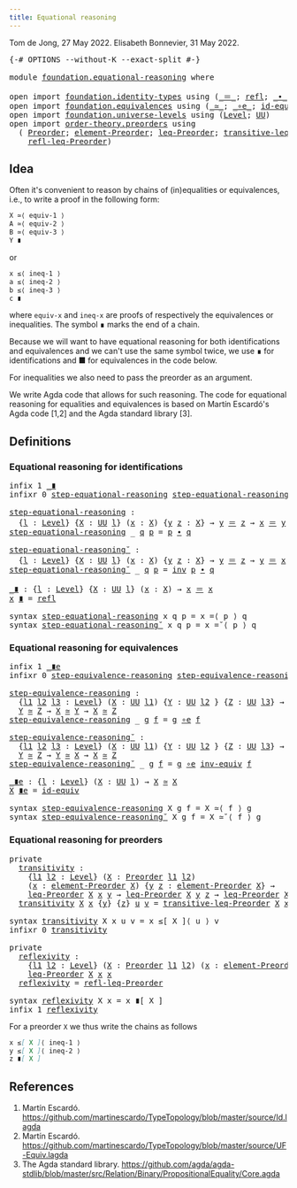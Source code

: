 ```yaml
---
title: Equational reasoning
---
```


Tom de Jong, 27 May 2022.
Elisabeth Bonnevier, 31 May 2022.

<pre class="Agda"><a id="107" class="Symbol">{-#</a> <a id="111" class="Keyword">OPTIONS</a> <a id="119" class="Pragma">--without-K</a> <a id="131" class="Pragma">--exact-split</a> <a id="145" class="Symbol">#-}</a>

<a id="150" class="Keyword">module</a> <a id="157" href="foundation.equational-reasoning.html" class="Module">foundation.equational-reasoning</a> <a id="189" class="Keyword">where</a>

<a id="196" class="Keyword">open</a> <a id="201" class="Keyword">import</a> <a id="208" href="foundation.identity-types.html" class="Module">foundation.identity-types</a> <a id="234" class="Keyword">using</a> <a id="240" class="Symbol">(</a><a id="241" href="foundation-core.identity-types.html#1865" class="Function Operator">_＝_</a><a id="244" class="Symbol">;</a> <a id="246" href="foundation-core.identity-types.html#1820" class="InductiveConstructor">refl</a><a id="250" class="Symbol">;</a> <a id="252" href="foundation-core.identity-types.html#2425" class="Function Operator">_∙_</a><a id="255" class="Symbol">;</a> <a id="257" href="foundation-core.identity-types.html#2729" class="Function">inv</a><a id="260" class="Symbol">)</a>
<a id="262" class="Keyword">open</a> <a id="267" class="Keyword">import</a> <a id="274" href="foundation.equivalences.html" class="Module">foundation.equivalences</a> <a id="298" class="Keyword">using</a> <a id="304" class="Symbol">(</a><a id="305" href="foundation-core.equivalences.html#1621" class="Function Operator">_≃_</a><a id="308" class="Symbol">;</a> <a id="310" href="foundation-core.equivalences.html#7869" class="Function Operator">_∘e_</a><a id="314" class="Symbol">;</a> <a id="316" href="foundation-core.equivalences.html#2494" class="Function">id-equiv</a><a id="324" class="Symbol">;</a> <a id="326" href="foundation-core.equivalences.html#5721" class="Function">inv-equiv</a><a id="335" class="Symbol">)</a>
<a id="337" class="Keyword">open</a> <a id="342" class="Keyword">import</a> <a id="349" href="foundation.universe-levels.html" class="Module">foundation.universe-levels</a> <a id="376" class="Keyword">using</a> <a id="382" class="Symbol">(</a><a id="383" href="Agda.Primitive.html#597" class="Postulate">Level</a><a id="388" class="Symbol">;</a> <a id="390" href="foundation-core.universe-levels.html#235" class="Primitive">UU</a><a id="392" class="Symbol">)</a>
<a id="394" class="Keyword">open</a> <a id="399" class="Keyword">import</a> <a id="406" href="order-theory.preorders.html" class="Module">order-theory.preorders</a> <a id="429" class="Keyword">using</a>
  <a id="437" class="Symbol">(</a> <a id="439" href="order-theory.preorders.html#531" class="Function">Preorder</a><a id="447" class="Symbol">;</a> <a id="449" href="order-theory.preorders.html#873" class="Function">element-Preorder</a><a id="465" class="Symbol">;</a> <a id="467" href="order-theory.preorders.html#1023" class="Function">leq-Preorder</a><a id="479" class="Symbol">;</a> <a id="481" href="order-theory.preorders.html#1385" class="Function">transitive-leq-Preorder</a><a id="504" class="Symbol">;</a>
    <a id="510" href="order-theory.preorders.html#1280" class="Function">refl-leq-Preorder</a><a id="527" class="Symbol">)</a>
</pre>
## Idea

Often it's convenient to reason by chains of (in)equalities or equivalences,
i.e., to write a proof in the following form:

```md
X ≃⟨ equiv-1 ⟩
A ≃⟨ equiv-2 ⟩
B ≃⟨ equiv-3 ⟩
Y ∎
```

or
```md
x ≤⟨ ineq-1 ⟩
a ≤⟨ ineq-2 ⟩
b ≤⟨ ineq-3 ⟩
c ∎
```

where `equiv-x` and `ineq-x` are proofs of respectively the equivalences or
inequalities. The symbol ∎ marks the end of a chain.

Because we will want to have equational reasoning for both identifications and
equivalences and we can't use the same symbol twice, we use ∎ for
identifications and ■ for equivalences in the code below.

For inequalities we also need to pass the preorder as an argument.

We write Agda code that allows for such reasoning. The code for equational
reasoning for equalities and equivalences is based on Martín Escardó's Agda code
[1,2] and the Agda standard library [3].


## Definitions

### Equational reasoning for identifications

<pre class="Agda"><a id="1458" class="Keyword">infix</a> <a id="1464" class="Number">1</a> <a id="1466" href="foundation.equational-reasoning.html#1810" class="Function Operator">_∎</a>
<a id="1469" class="Keyword">infixr</a> <a id="1476" class="Number">0</a> <a id="1478" href="foundation.equational-reasoning.html#1532" class="Function">step-equational-reasoning</a> <a id="1504" href="foundation.equational-reasoning.html#1668" class="Function">step-equational-reasoning˘</a>

<a id="step-equational-reasoning"></a><a id="1532" href="foundation.equational-reasoning.html#1532" class="Function">step-equational-reasoning</a> <a id="1558" class="Symbol">:</a>
  <a id="1562" class="Symbol">{</a><a id="1563" href="foundation.equational-reasoning.html#1563" class="Bound">l</a> <a id="1565" class="Symbol">:</a> <a id="1567" href="Agda.Primitive.html#597" class="Postulate">Level</a><a id="1572" class="Symbol">}</a> <a id="1574" class="Symbol">{</a><a id="1575" href="foundation.equational-reasoning.html#1575" class="Bound">X</a> <a id="1577" class="Symbol">:</a> <a id="1579" href="foundation-core.universe-levels.html#235" class="Primitive">UU</a> <a id="1582" href="foundation.equational-reasoning.html#1563" class="Bound">l</a><a id="1583" class="Symbol">}</a> <a id="1585" class="Symbol">(</a><a id="1586" href="foundation.equational-reasoning.html#1586" class="Bound">x</a> <a id="1588" class="Symbol">:</a> <a id="1590" href="foundation.equational-reasoning.html#1575" class="Bound">X</a><a id="1591" class="Symbol">)</a> <a id="1593" class="Symbol">{</a><a id="1594" href="foundation.equational-reasoning.html#1594" class="Bound">y</a> <a id="1596" href="foundation.equational-reasoning.html#1596" class="Bound">z</a> <a id="1598" class="Symbol">:</a> <a id="1600" href="foundation.equational-reasoning.html#1575" class="Bound">X</a><a id="1601" class="Symbol">}</a> <a id="1603" class="Symbol">→</a> <a id="1605" href="foundation.equational-reasoning.html#1594" class="Bound">y</a> <a id="1607" href="foundation-core.identity-types.html#1865" class="Function Operator">＝</a> <a id="1609" href="foundation.equational-reasoning.html#1596" class="Bound">z</a> <a id="1611" class="Symbol">→</a> <a id="1613" href="foundation.equational-reasoning.html#1586" class="Bound">x</a> <a id="1615" href="foundation-core.identity-types.html#1865" class="Function Operator">＝</a> <a id="1617" href="foundation.equational-reasoning.html#1594" class="Bound">y</a> <a id="1619" class="Symbol">→</a> <a id="1621" href="foundation.equational-reasoning.html#1586" class="Bound">x</a> <a id="1623" href="foundation-core.identity-types.html#1865" class="Function Operator">＝</a> <a id="1625" href="foundation.equational-reasoning.html#1596" class="Bound">z</a>
<a id="1627" href="foundation.equational-reasoning.html#1532" class="Function">step-equational-reasoning</a> <a id="1653" class="Symbol">_</a> <a id="1655" href="foundation.equational-reasoning.html#1655" class="Bound">q</a> <a id="1657" href="foundation.equational-reasoning.html#1657" class="Bound">p</a> <a id="1659" class="Symbol">=</a> <a id="1661" href="foundation.equational-reasoning.html#1657" class="Bound">p</a> <a id="1663" href="foundation-core.identity-types.html#2425" class="Function Operator">∙</a> <a id="1665" href="foundation.equational-reasoning.html#1655" class="Bound">q</a>

<a id="step-equational-reasoning˘"></a><a id="1668" href="foundation.equational-reasoning.html#1668" class="Function">step-equational-reasoning˘</a> <a id="1695" class="Symbol">:</a>
  <a id="1699" class="Symbol">{</a><a id="1700" href="foundation.equational-reasoning.html#1700" class="Bound">l</a> <a id="1702" class="Symbol">:</a> <a id="1704" href="Agda.Primitive.html#597" class="Postulate">Level</a><a id="1709" class="Symbol">}</a> <a id="1711" class="Symbol">{</a><a id="1712" href="foundation.equational-reasoning.html#1712" class="Bound">X</a> <a id="1714" class="Symbol">:</a> <a id="1716" href="foundation-core.universe-levels.html#235" class="Primitive">UU</a> <a id="1719" href="foundation.equational-reasoning.html#1700" class="Bound">l</a><a id="1720" class="Symbol">}</a> <a id="1722" class="Symbol">(</a><a id="1723" href="foundation.equational-reasoning.html#1723" class="Bound">x</a> <a id="1725" class="Symbol">:</a> <a id="1727" href="foundation.equational-reasoning.html#1712" class="Bound">X</a><a id="1728" class="Symbol">)</a> <a id="1730" class="Symbol">{</a><a id="1731" href="foundation.equational-reasoning.html#1731" class="Bound">y</a> <a id="1733" href="foundation.equational-reasoning.html#1733" class="Bound">z</a> <a id="1735" class="Symbol">:</a> <a id="1737" href="foundation.equational-reasoning.html#1712" class="Bound">X</a><a id="1738" class="Symbol">}</a> <a id="1740" class="Symbol">→</a> <a id="1742" href="foundation.equational-reasoning.html#1731" class="Bound">y</a> <a id="1744" href="foundation-core.identity-types.html#1865" class="Function Operator">＝</a> <a id="1746" href="foundation.equational-reasoning.html#1733" class="Bound">z</a> <a id="1748" class="Symbol">→</a> <a id="1750" href="foundation.equational-reasoning.html#1731" class="Bound">y</a> <a id="1752" href="foundation-core.identity-types.html#1865" class="Function Operator">＝</a> <a id="1754" href="foundation.equational-reasoning.html#1723" class="Bound">x</a> <a id="1756" class="Symbol">→</a> <a id="1758" href="foundation.equational-reasoning.html#1723" class="Bound">x</a> <a id="1760" href="foundation-core.identity-types.html#1865" class="Function Operator">＝</a> <a id="1762" href="foundation.equational-reasoning.html#1733" class="Bound">z</a>
<a id="1764" href="foundation.equational-reasoning.html#1668" class="Function">step-equational-reasoning˘</a> <a id="1791" class="Symbol">_</a> <a id="1793" href="foundation.equational-reasoning.html#1793" class="Bound">q</a> <a id="1795" href="foundation.equational-reasoning.html#1795" class="Bound">p</a> <a id="1797" class="Symbol">=</a> <a id="1799" href="foundation-core.identity-types.html#2729" class="Function">inv</a> <a id="1803" href="foundation.equational-reasoning.html#1795" class="Bound">p</a> <a id="1805" href="foundation-core.identity-types.html#2425" class="Function Operator">∙</a> <a id="1807" href="foundation.equational-reasoning.html#1793" class="Bound">q</a>

<a id="_∎"></a><a id="1810" href="foundation.equational-reasoning.html#1810" class="Function Operator">_∎</a> <a id="1813" class="Symbol">:</a> <a id="1815" class="Symbol">{</a><a id="1816" href="foundation.equational-reasoning.html#1816" class="Bound">l</a> <a id="1818" class="Symbol">:</a> <a id="1820" href="Agda.Primitive.html#597" class="Postulate">Level</a><a id="1825" class="Symbol">}</a> <a id="1827" class="Symbol">{</a><a id="1828" href="foundation.equational-reasoning.html#1828" class="Bound">X</a> <a id="1830" class="Symbol">:</a> <a id="1832" href="foundation-core.universe-levels.html#235" class="Primitive">UU</a> <a id="1835" href="foundation.equational-reasoning.html#1816" class="Bound">l</a><a id="1836" class="Symbol">}</a> <a id="1838" class="Symbol">(</a><a id="1839" href="foundation.equational-reasoning.html#1839" class="Bound">x</a> <a id="1841" class="Symbol">:</a> <a id="1843" href="foundation.equational-reasoning.html#1828" class="Bound">X</a><a id="1844" class="Symbol">)</a> <a id="1846" class="Symbol">→</a> <a id="1848" href="foundation.equational-reasoning.html#1839" class="Bound">x</a> <a id="1850" href="foundation-core.identity-types.html#1865" class="Function Operator">＝</a> <a id="1852" href="foundation.equational-reasoning.html#1839" class="Bound">x</a>
<a id="1854" href="foundation.equational-reasoning.html#1854" class="Bound">x</a> <a id="1856" href="foundation.equational-reasoning.html#1810" class="Function Operator">∎</a> <a id="1858" class="Symbol">=</a> <a id="1860" href="foundation-core.identity-types.html#1820" class="InductiveConstructor">refl</a>

<a id="1866" class="Keyword">syntax</a> <a id="1873" href="foundation.equational-reasoning.html#1532" class="Function">step-equational-reasoning</a> <a id="1899" class="Bound">x</a> <a id="1901" class="Bound">q</a> <a id="1903" class="Bound">p</a> <a id="1905" class="Symbol">=</a> <a id="1907" class="Bound">x</a> <a id="1909" class="Function">=⟨</a> <a id="1912" class="Bound">p</a> <a id="1914" class="Function">⟩</a> <a id="1916" class="Bound">q</a>
<a id="1918" class="Keyword">syntax</a> <a id="1925" href="foundation.equational-reasoning.html#1668" class="Function">step-equational-reasoning˘</a> <a id="1952" class="Bound">x</a> <a id="1954" class="Bound">q</a> <a id="1956" class="Bound">p</a> <a id="1958" class="Symbol">=</a> <a id="1960" class="Bound">x</a> <a id="1962" class="Function">=˘⟨</a> <a id="1966" class="Bound">p</a> <a id="1968" class="Function">⟩</a> <a id="1970" class="Bound">q</a>
</pre>
### Equational reasoning for equivalences

<pre class="Agda"><a id="2028" class="Keyword">infix</a> <a id="2034" class="Number">1</a> <a id="2036" href="foundation.equational-reasoning.html#2429" class="Function Operator">_∎e</a>
<a id="2040" class="Keyword">infixr</a> <a id="2047" class="Number">0</a> <a id="2049" href="foundation.equational-reasoning.html#2105" class="Function">step-equivalence-reasoning</a> <a id="2076" href="foundation.equational-reasoning.html#2261" class="Function">step-equivalence-reasoning˘</a>

<a id="step-equivalence-reasoning"></a><a id="2105" href="foundation.equational-reasoning.html#2105" class="Function">step-equivalence-reasoning</a> <a id="2132" class="Symbol">:</a>
  <a id="2136" class="Symbol">{</a><a id="2137" href="foundation.equational-reasoning.html#2137" class="Bound">l1</a> <a id="2140" href="foundation.equational-reasoning.html#2140" class="Bound">l2</a> <a id="2143" href="foundation.equational-reasoning.html#2143" class="Bound">l3</a> <a id="2146" class="Symbol">:</a> <a id="2148" href="Agda.Primitive.html#597" class="Postulate">Level</a><a id="2153" class="Symbol">}</a> <a id="2155" class="Symbol">(</a><a id="2156" href="foundation.equational-reasoning.html#2156" class="Bound">X</a> <a id="2158" class="Symbol">:</a> <a id="2160" href="foundation-core.universe-levels.html#235" class="Primitive">UU</a> <a id="2163" href="foundation.equational-reasoning.html#2137" class="Bound">l1</a><a id="2165" class="Symbol">)</a> <a id="2167" class="Symbol">{</a><a id="2168" href="foundation.equational-reasoning.html#2168" class="Bound">Y</a> <a id="2170" class="Symbol">:</a> <a id="2172" href="foundation-core.universe-levels.html#235" class="Primitive">UU</a> <a id="2175" href="foundation.equational-reasoning.html#2140" class="Bound">l2</a> <a id="2178" class="Symbol">}</a> <a id="2180" class="Symbol">{</a><a id="2181" href="foundation.equational-reasoning.html#2181" class="Bound">Z</a> <a id="2183" class="Symbol">:</a> <a id="2185" href="foundation-core.universe-levels.html#235" class="Primitive">UU</a> <a id="2188" href="foundation.equational-reasoning.html#2143" class="Bound">l3</a><a id="2190" class="Symbol">}</a> <a id="2192" class="Symbol">→</a>
  <a id="2196" href="foundation.equational-reasoning.html#2168" class="Bound">Y</a> <a id="2198" href="foundation-core.equivalences.html#1621" class="Function Operator">≃</a> <a id="2200" href="foundation.equational-reasoning.html#2181" class="Bound">Z</a> <a id="2202" class="Symbol">→</a> <a id="2204" href="foundation.equational-reasoning.html#2156" class="Bound">X</a> <a id="2206" href="foundation-core.equivalences.html#1621" class="Function Operator">≃</a> <a id="2208" href="foundation.equational-reasoning.html#2168" class="Bound">Y</a> <a id="2210" class="Symbol">→</a> <a id="2212" href="foundation.equational-reasoning.html#2156" class="Bound">X</a> <a id="2214" href="foundation-core.equivalences.html#1621" class="Function Operator">≃</a> <a id="2216" href="foundation.equational-reasoning.html#2181" class="Bound">Z</a>
<a id="2218" href="foundation.equational-reasoning.html#2105" class="Function">step-equivalence-reasoning</a> <a id="2245" class="Symbol">_</a> <a id="2247" href="foundation.equational-reasoning.html#2247" class="Bound">g</a> <a id="2249" href="foundation.equational-reasoning.html#2249" class="Bound">f</a> <a id="2251" class="Symbol">=</a> <a id="2253" href="foundation.equational-reasoning.html#2247" class="Bound">g</a> <a id="2255" href="foundation-core.equivalences.html#7869" class="Function Operator">∘e</a> <a id="2258" href="foundation.equational-reasoning.html#2249" class="Bound">f</a>

<a id="step-equivalence-reasoning˘"></a><a id="2261" href="foundation.equational-reasoning.html#2261" class="Function">step-equivalence-reasoning˘</a> <a id="2289" class="Symbol">:</a>
  <a id="2293" class="Symbol">{</a><a id="2294" href="foundation.equational-reasoning.html#2294" class="Bound">l1</a> <a id="2297" href="foundation.equational-reasoning.html#2297" class="Bound">l2</a> <a id="2300" href="foundation.equational-reasoning.html#2300" class="Bound">l3</a> <a id="2303" class="Symbol">:</a> <a id="2305" href="Agda.Primitive.html#597" class="Postulate">Level</a><a id="2310" class="Symbol">}</a> <a id="2312" class="Symbol">(</a><a id="2313" href="foundation.equational-reasoning.html#2313" class="Bound">X</a> <a id="2315" class="Symbol">:</a> <a id="2317" href="foundation-core.universe-levels.html#235" class="Primitive">UU</a> <a id="2320" href="foundation.equational-reasoning.html#2294" class="Bound">l1</a><a id="2322" class="Symbol">)</a> <a id="2324" class="Symbol">{</a><a id="2325" href="foundation.equational-reasoning.html#2325" class="Bound">Y</a> <a id="2327" class="Symbol">:</a> <a id="2329" href="foundation-core.universe-levels.html#235" class="Primitive">UU</a> <a id="2332" href="foundation.equational-reasoning.html#2297" class="Bound">l2</a> <a id="2335" class="Symbol">}</a> <a id="2337" class="Symbol">{</a><a id="2338" href="foundation.equational-reasoning.html#2338" class="Bound">Z</a> <a id="2340" class="Symbol">:</a> <a id="2342" href="foundation-core.universe-levels.html#235" class="Primitive">UU</a> <a id="2345" href="foundation.equational-reasoning.html#2300" class="Bound">l3</a><a id="2347" class="Symbol">}</a> <a id="2349" class="Symbol">→</a>
  <a id="2353" href="foundation.equational-reasoning.html#2325" class="Bound">Y</a> <a id="2355" href="foundation-core.equivalences.html#1621" class="Function Operator">≃</a> <a id="2357" href="foundation.equational-reasoning.html#2338" class="Bound">Z</a> <a id="2359" class="Symbol">→</a> <a id="2361" href="foundation.equational-reasoning.html#2325" class="Bound">Y</a> <a id="2363" href="foundation-core.equivalences.html#1621" class="Function Operator">≃</a> <a id="2365" href="foundation.equational-reasoning.html#2313" class="Bound">X</a> <a id="2367" class="Symbol">→</a> <a id="2369" href="foundation.equational-reasoning.html#2313" class="Bound">X</a> <a id="2371" href="foundation-core.equivalences.html#1621" class="Function Operator">≃</a> <a id="2373" href="foundation.equational-reasoning.html#2338" class="Bound">Z</a>
<a id="2375" href="foundation.equational-reasoning.html#2261" class="Function">step-equivalence-reasoning˘</a> <a id="2403" class="Symbol">_</a> <a id="2405" href="foundation.equational-reasoning.html#2405" class="Bound">g</a> <a id="2407" href="foundation.equational-reasoning.html#2407" class="Bound">f</a> <a id="2409" class="Symbol">=</a> <a id="2411" href="foundation.equational-reasoning.html#2405" class="Bound">g</a> <a id="2413" href="foundation-core.equivalences.html#7869" class="Function Operator">∘e</a> <a id="2416" href="foundation-core.equivalences.html#5721" class="Function">inv-equiv</a> <a id="2426" href="foundation.equational-reasoning.html#2407" class="Bound">f</a>

<a id="_∎e"></a><a id="2429" href="foundation.equational-reasoning.html#2429" class="Function Operator">_∎e</a> <a id="2433" class="Symbol">:</a> <a id="2435" class="Symbol">{</a><a id="2436" href="foundation.equational-reasoning.html#2436" class="Bound">l</a> <a id="2438" class="Symbol">:</a> <a id="2440" href="Agda.Primitive.html#597" class="Postulate">Level</a><a id="2445" class="Symbol">}</a> <a id="2447" class="Symbol">(</a><a id="2448" href="foundation.equational-reasoning.html#2448" class="Bound">X</a> <a id="2450" class="Symbol">:</a> <a id="2452" href="foundation-core.universe-levels.html#235" class="Primitive">UU</a> <a id="2455" href="foundation.equational-reasoning.html#2436" class="Bound">l</a><a id="2456" class="Symbol">)</a> <a id="2458" class="Symbol">→</a> <a id="2460" href="foundation.equational-reasoning.html#2448" class="Bound">X</a> <a id="2462" href="foundation-core.equivalences.html#1621" class="Function Operator">≃</a> <a id="2464" href="foundation.equational-reasoning.html#2448" class="Bound">X</a>
<a id="2466" href="foundation.equational-reasoning.html#2466" class="Bound">X</a> <a id="2468" href="foundation.equational-reasoning.html#2429" class="Function Operator">∎e</a> <a id="2471" class="Symbol">=</a> <a id="2473" href="foundation-core.equivalences.html#2494" class="Function">id-equiv</a>

<a id="2483" class="Keyword">syntax</a> <a id="2490" href="foundation.equational-reasoning.html#2105" class="Function">step-equivalence-reasoning</a> <a id="2517" class="Bound">X</a> <a id="2519" class="Bound">g</a> <a id="2521" class="Bound">f</a> <a id="2523" class="Symbol">=</a> <a id="2525" class="Bound">X</a> <a id="2527" class="Function">≃⟨</a> <a id="2530" class="Bound">f</a> <a id="2532" class="Function">⟩</a> <a id="2534" class="Bound">g</a>
<a id="2536" class="Keyword">syntax</a> <a id="2543" href="foundation.equational-reasoning.html#2261" class="Function">step-equivalence-reasoning˘</a> <a id="2571" class="Bound">X</a> <a id="2573" class="Bound">g</a> <a id="2575" class="Bound">f</a> <a id="2577" class="Symbol">=</a> <a id="2579" class="Bound">X</a> <a id="2581" class="Function">≃˘⟨</a> <a id="2585" class="Bound">f</a> <a id="2587" class="Function">⟩</a> <a id="2589" class="Bound">g</a>
</pre>
### Equational reasoning for preorders

<pre class="Agda"><a id="2644" class="Keyword">private</a>
  <a id="transitivity"></a><a id="2654" href="foundation.equational-reasoning.html#2654" class="Function">transitivity</a> <a id="2667" class="Symbol">:</a>
    <a id="2673" class="Symbol">{</a><a id="2674" href="foundation.equational-reasoning.html#2674" class="Bound">l1</a> <a id="2677" href="foundation.equational-reasoning.html#2677" class="Bound">l2</a> <a id="2680" class="Symbol">:</a> <a id="2682" href="Agda.Primitive.html#597" class="Postulate">Level</a><a id="2687" class="Symbol">}</a> <a id="2689" class="Symbol">(</a><a id="2690" href="foundation.equational-reasoning.html#2690" class="Bound">X</a> <a id="2692" class="Symbol">:</a> <a id="2694" href="order-theory.preorders.html#531" class="Function">Preorder</a> <a id="2703" href="foundation.equational-reasoning.html#2674" class="Bound">l1</a> <a id="2706" href="foundation.equational-reasoning.html#2677" class="Bound">l2</a><a id="2708" class="Symbol">)</a>
    <a id="2714" class="Symbol">(</a><a id="2715" href="foundation.equational-reasoning.html#2715" class="Bound">x</a> <a id="2717" class="Symbol">:</a> <a id="2719" href="order-theory.preorders.html#873" class="Function">element-Preorder</a> <a id="2736" href="foundation.equational-reasoning.html#2690" class="Bound">X</a><a id="2737" class="Symbol">)</a> <a id="2739" class="Symbol">{</a><a id="2740" href="foundation.equational-reasoning.html#2740" class="Bound">y</a> <a id="2742" href="foundation.equational-reasoning.html#2742" class="Bound">z</a> <a id="2744" class="Symbol">:</a> <a id="2746" href="order-theory.preorders.html#873" class="Function">element-Preorder</a> <a id="2763" href="foundation.equational-reasoning.html#2690" class="Bound">X</a><a id="2764" class="Symbol">}</a> <a id="2766" class="Symbol">→</a>
    <a id="2772" href="order-theory.preorders.html#1023" class="Function">leq-Preorder</a> <a id="2785" href="foundation.equational-reasoning.html#2690" class="Bound">X</a> <a id="2787" href="foundation.equational-reasoning.html#2715" class="Bound">x</a> <a id="2789" href="foundation.equational-reasoning.html#2740" class="Bound">y</a> <a id="2791" class="Symbol">→</a> <a id="2793" href="order-theory.preorders.html#1023" class="Function">leq-Preorder</a> <a id="2806" href="foundation.equational-reasoning.html#2690" class="Bound">X</a> <a id="2808" href="foundation.equational-reasoning.html#2740" class="Bound">y</a> <a id="2810" href="foundation.equational-reasoning.html#2742" class="Bound">z</a> <a id="2812" class="Symbol">→</a> <a id="2814" href="order-theory.preorders.html#1023" class="Function">leq-Preorder</a> <a id="2827" href="foundation.equational-reasoning.html#2690" class="Bound">X</a> <a id="2829" href="foundation.equational-reasoning.html#2715" class="Bound">x</a> <a id="2831" href="foundation.equational-reasoning.html#2742" class="Bound">z</a>
  <a id="2835" href="foundation.equational-reasoning.html#2654" class="Function">transitivity</a> <a id="2848" href="foundation.equational-reasoning.html#2848" class="Bound">X</a> <a id="2850" href="foundation.equational-reasoning.html#2850" class="Bound">x</a> <a id="2852" class="Symbol">{</a><a id="2853" href="foundation.equational-reasoning.html#2853" class="Bound">y</a><a id="2854" class="Symbol">}</a> <a id="2856" class="Symbol">{</a><a id="2857" href="foundation.equational-reasoning.html#2857" class="Bound">z</a><a id="2858" class="Symbol">}</a> <a id="2860" href="foundation.equational-reasoning.html#2860" class="Bound">u</a> <a id="2862" href="foundation.equational-reasoning.html#2862" class="Bound">v</a> <a id="2864" class="Symbol">=</a> <a id="2866" href="order-theory.preorders.html#1385" class="Function">transitive-leq-Preorder</a> <a id="2890" href="foundation.equational-reasoning.html#2848" class="Bound">X</a> <a id="2892" href="foundation.equational-reasoning.html#2850" class="Bound">x</a> <a id="2894" href="foundation.equational-reasoning.html#2853" class="Bound">y</a> <a id="2896" href="foundation.equational-reasoning.html#2857" class="Bound">z</a> <a id="2898" href="foundation.equational-reasoning.html#2862" class="Bound">v</a> <a id="2900" href="foundation.equational-reasoning.html#2860" class="Bound">u</a>

<a id="2903" class="Keyword">syntax</a> <a id="2910" href="foundation.equational-reasoning.html#2654" class="Function">transitivity</a> <a id="2923" class="Bound">X</a> <a id="2925" class="Bound">x</a> <a id="2927" class="Bound">u</a> <a id="2929" class="Bound">v</a> <a id="2931" class="Symbol">=</a> <a id="2933" class="Bound">x</a> <a id="2935" class="Function">≤[</a> <a id="2938" class="Bound">X</a> <a id="2940" class="Function">]⟨</a> <a id="2943" class="Bound">u</a> <a id="2945" class="Function">⟩</a> <a id="2947" class="Bound">v</a>
<a id="2949" class="Keyword">infixr</a> <a id="2956" class="Number">0</a> <a id="2958" href="foundation.equational-reasoning.html#2654" class="Function">transitivity</a>

<a id="2972" class="Keyword">private</a>
  <a id="reflexivity"></a><a id="2982" href="foundation.equational-reasoning.html#2982" class="Function">reflexivity</a> <a id="2994" class="Symbol">:</a>
    <a id="3000" class="Symbol">{</a><a id="3001" href="foundation.equational-reasoning.html#3001" class="Bound">l1</a> <a id="3004" href="foundation.equational-reasoning.html#3004" class="Bound">l2</a> <a id="3007" class="Symbol">:</a> <a id="3009" href="Agda.Primitive.html#597" class="Postulate">Level</a><a id="3014" class="Symbol">}</a> <a id="3016" class="Symbol">(</a><a id="3017" href="foundation.equational-reasoning.html#3017" class="Bound">X</a> <a id="3019" class="Symbol">:</a> <a id="3021" href="order-theory.preorders.html#531" class="Function">Preorder</a> <a id="3030" href="foundation.equational-reasoning.html#3001" class="Bound">l1</a> <a id="3033" href="foundation.equational-reasoning.html#3004" class="Bound">l2</a><a id="3035" class="Symbol">)</a> <a id="3037" class="Symbol">(</a><a id="3038" href="foundation.equational-reasoning.html#3038" class="Bound">x</a> <a id="3040" class="Symbol">:</a> <a id="3042" href="order-theory.preorders.html#873" class="Function">element-Preorder</a> <a id="3059" href="foundation.equational-reasoning.html#3017" class="Bound">X</a><a id="3060" class="Symbol">)</a> <a id="3062" class="Symbol">→</a>
    <a id="3068" href="order-theory.preorders.html#1023" class="Function">leq-Preorder</a> <a id="3081" href="foundation.equational-reasoning.html#3017" class="Bound">X</a> <a id="3083" href="foundation.equational-reasoning.html#3038" class="Bound">x</a> <a id="3085" href="foundation.equational-reasoning.html#3038" class="Bound">x</a>
  <a id="3089" href="foundation.equational-reasoning.html#2982" class="Function">reflexivity</a> <a id="3101" class="Symbol">=</a> <a id="3103" href="order-theory.preorders.html#1280" class="Function">refl-leq-Preorder</a>

<a id="3122" class="Keyword">syntax</a> <a id="3129" href="foundation.equational-reasoning.html#2982" class="Function">reflexivity</a> <a id="3141" class="Bound">X</a> <a id="3143" class="Bound">x</a> <a id="3145" class="Symbol">=</a> <a id="3147" class="Bound">x</a> <a id="3149" class="Function">∎[</a> <a id="3152" class="Bound">X</a> <a id="3154" class="Function">]</a>
<a id="3156" class="Keyword">infix</a> <a id="3162" class="Number">1</a> <a id="3164" href="foundation.equational-reasoning.html#2982" class="Function">reflexivity</a>
</pre>
For a preorder `X` we thus write the chains as follows

```md
x ≤[ X ]⟨ ineq-1 ⟩
y ≤[ X ]⟨ ineq-2 ⟩
z ∎[ X ]
```

## References

1. Martín Escardó. https://github.com/martinescardo/TypeTopology/blob/master/source/Id.lagda
2. Martín Escardó. https://github.com/martinescardo/TypeTopology/blob/master/source/UF-Equiv.lagda
3. The Agda standard library. https://github.com/agda/agda-stdlib/blob/master/src/Relation/Binary/PropositionalEquality/Core.agda
